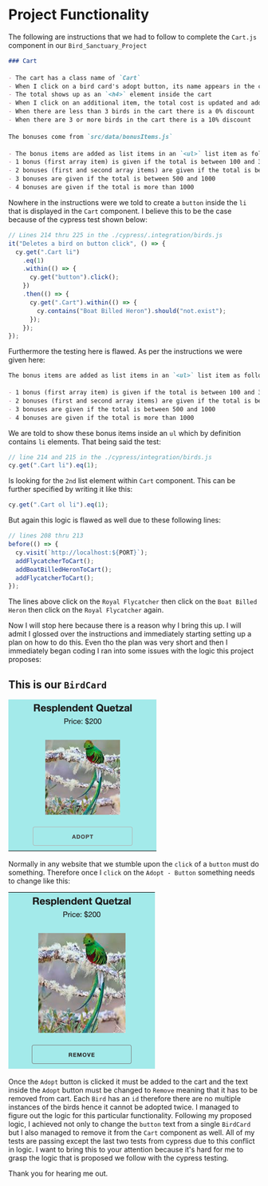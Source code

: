 # Project Functionality

The following are instructions that we had to follow to complete the `Cart.js` component in our `Bird_Sanctuary_Project`

```md
### Cart

- The cart has a class name of `Cart`
- When I click on a bird card's adopt button, its name appears in the cart as an `<ol>` list item.
- The total shows up as an `<h4>` element inside the cart
- When I click on an additional item, the total cost is updated and additional bird name(s) is added as a list item to the unordered list
- When there are less than 3 birds in the cart there is a 0% discount
- When there are 3 or more birds in the cart there is a 10% discount

The bonuses come from `src/data/bonusItems.js`

- The bonus items are added as list items in an `<ul>` list item as follows:
- 1 bonus (first array item) is given if the total is between 100 and 300
- 2 bonuses (first and second array items) are given if the total is between 300 and 500
- 3 bonuses are given if the total is between 500 and 1000
- 4 bonuses are given if the total is more than 1000
```

Nowhere in the instructions were we told to create a `button` inside the `li` that is displayed in the `Cart` component. I believe this to be the case because of the cypress test shown below:

```js
// Lines 214 thru 225 in the ./cypress/.integration/birds.js
it("Deletes a bird on button click", () => {
  cy.get(".Cart li")
    .eq(1)
    .within(() => {
      cy.get("button").click();
    })
    .then(() => {
      cy.get(".Cart").within(() => {
        cy.contains("Boat Billed Heron").should("not.exist");
      });
    });
});
```

Furthermore the testing here is flawed. As per the instructions we were given here:

```md
The bonus items are added as list items in an `<ul>` list item as follows:

- 1 bonus (first array item) is given if the total is between 100 and 300
- 2 bonuses (first and second array items) are given if the total is between 300 and 500
- 3 bonuses are given if the total is between 500 and 1000
- 4 bonuses are given if the total is more than 1000
```

We are told to show these bonus items inside an `ul` which by definition contains `li` elements. That being said the test:

```js
// line 214 and 215 in the ./cypress/integration/birds.js
cy.get(".Cart li").eq(1);
```

Is looking for the `2nd` list element within `Cart` component. This can be further specified by writing it like this:

```js
cy.get(".Cart ol li").eq(1);
```

But again this logic is flawed as well due to these following lines:

```js
// lines 208 thru 213
before(() => {
  cy.visit(`http://localhost:${PORT}`);
  addFlycatcherToCart();
  addBoatBilledHeronToCart();
  addFlycatcherToCart();
});
```

The lines above click on the `Royal Flycatcher` then click on the `Boat Billed Heron` then click on the `Royal Flycatcher` again.

Now I will stop here because there is a reason why I bring this up. I will admit I glossed over the instructions and immediately starting setting up a plan on how to do this. Even tho the plan was very short and then I immediately began coding I ran into some issues with the logic this project proposes:

## This is our `BirdCard`

![BirdCard_001](./assets/BirdCard_001.png)

Normally in any website that we stumble upon the `click` of a `button` must do something. Therefore once I `click` on the `Adopt - Button` something needs to change like this:

![BirdCard_002](./assets/BirdCard_002.png)

Once the `Adopt` button is clicked it must be added to the cart and the text inside the `Adopt` button must be changed to `Remove` meaning that it has to be removed from cart. Each `Bird` has an `id` therefore there are no multiple instances of the birds hence it cannot be adopted twice. I managed to figure out the logic for this particular functionality. Following my proposed logic, I achieved not only to change the `button` text from a single `BirdCard` but I also managed to remove it from the `Cart` component as well. All of my tests are passing except the last two tests from cypress due to this conflict in logic. I want to bring this to your attention because it's hard for me to grasp the logic that is proposed we follow with the cypress testing.

Thank you for hearing me out.
